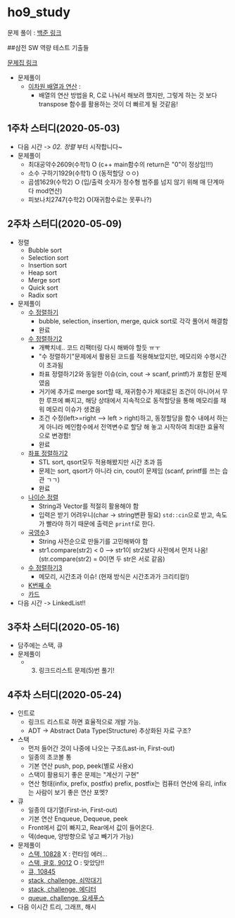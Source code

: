 # ho9_study

문제 풀이 : [백준 링크](https://www.acmicpc.net/)



##삼전 SW 역량 테스트 기출들

[문제집 링크](https://www.acmicpc.net/workbook/view/1152)

* 문제풀이
  * [이차원 배열과 연산](https://www.acmicpc.net/problem/17140) : 
    * 배열의 연산 방법을 R, C로 나눠서 해보려 했지만, 그렇게 하는 것 보다 transpose 함수를 활용하는 것이 더 빠르게 될 것같음!

## 1주차 스터디(2020-05-03)

- 다음 시간 -> *02. 정렬* 부터 시작합니다~
- 문제풀이
  - 최대공약수2609(수학1) O (c++ main함수의 return은 "0"이 정상임!!!)
  - 소수 구하기1929(수학1) O (동적할당 ㅇㅇ)
  - 곱셈1629(수학2) O (입/출력 숫자가 정수형 범주를 넘지 않기 위해 매 단계마다 mod연산)
  - 피보나치2747(수학2) O(재귀함수로는 못푸나?)



## 2주차 스터디(2020-05-09)

* 정렬
  * Bubble sort
  * Selection sort
  * Insertion sort
  * Heap sort
  * Merge sort
  * Quick sort
  * Radix sort
* 문제풀이
  * [수 정렬하기](https://www.acmicpc.net/problem/2750)
    * bubble, selection, insertion, merge, quick sort로 각각 풀어서 해결함
    * 완료
  * [수 정렬하기2](https://www.acmicpc.net/problem/2751)
    * 개빡치네.. 코드 리팩터링 다시 해봐야 할듯 ㅠㅜ
    * "수 정렬하기"문제에서 활용된 코드를 적용해보았지만, 메모리와 수행시간이 초과됨
    * 좌표 정렬하기2와 동일한 이슈(cin, cout -> scanf, printf)가 포함된 문제 였음
    * 거기에 추가로 merge sort할 때, 재귀함수가 제대로된 조건이 아니어서 무한 루프에 빠지고, 해당 상태에서 지속적으로 동적할당을 통해 메모리를 채워 메모리 이슈가 생겼음
    * 조건 수정(left>=right --> left > right)하고, 동정할당을 함수 내에서 하는게 아니라 메인함수에서 전역변수로 할당 해 놓고 시작하여 최대한 효율적으로 변경함!
    * 완료
  * [좌표 정렬하기2](https://www.acmicpc.net/problem/11651)
    * STL sort, qsort모두 적용해봤지만 시간 초과 뜸
    * 문제는 sort, qsort가 아니라 cin, cout이 문제임 (scanf, printf를 쓰는 습관 ㄱㄱ)
    * 완료
  * [나이순 정렬](https://www.acmicpc.net/problem/10814)
    * String과 Vector를 적절히 활용해야 함
    * 입력은 받기 어려우니(char -> string변환 필요) `std::cin`으로 받고, 속도가 빨라야 하기 때문에 출력은 `printf`로 한다.
  * [국영수](https://www.acmicpc.net/problem/10825)3
    * String 사전순으로 만들기를 고민해봐야 함
    * str1.compare(str2) < 0 --> str1이 str2보다 사전에서 먼저 나옴!(str.compare(str2) = 0이면 두 str은 서로 같음)
  * [수 정렬하기3](https://www.acmicpc.net/problem/10989)
    * 메모리, 시간초과 이슈! (현재 방식은 시간초과가 크리티컬!)
  * [K번째 수](https://www.acmicpc.net/problem/11004)
  * [카드](https://www.acmicpc.net/problem/11652)
* 다음 시간 -> LinkedList!!



## 3주차 스터디(2020-05-16)

* 담주에는 스택, 큐
* 문제풀이
  * 3. 링크드리스트 문제(5)번 풀기!



## 4주차 스터디(2020-05-24)

* 인트로
  * 링크드 리스트로 하면 효율적으로 개발 가능.
  * ADT -> Abstract Data Type(Structure) 추상화된 자료 구조?
* 스택
  * 먼저 들어간 것이 나중에 나오는 구조(Last-in, First-out)
  * 일종의 초코볼 통
  * 기본 연산 push, pop, peek(별로 사용x)
  * 스택이 활용되기 좋은 문제는 "계산기 구현"
  * 연산 형태(infix, prefix, postfix) prefix, postfix는 컴퓨터 연산에 유리, infix는 사람이 보기 좋은 연산 포멧?
* 큐
  * 일종의 대기열(First-in, First-out)
  * 기본 연산 Enqueue, Dequeue, peek
  * Front에서 값이 빠지고, Rear에서 값이 들어온다.
  * 덱(deque, 양방향으로 넣고 빼기가 가능)
* 문제풀이
  * [스택, 10828](https://www.acmicpc.net/problem/10828) X : 런타임 에러...
  * [스택, 괄호, 9012](https://www.acmicpc.net/problem/9012) O : 맞았당!!
  * [큐, 10845](https://www.acmicpc.net/problem/10845)
  * [stack, challenge, 쇠막대기](https://www.acmicpc.net/problem/10799)
  * [stack, challenge, 에디터](https://www.acmicpc.net/problem/1406)
  * [queue, challenge, 요세푸스](https://www.acmicpc.net/problem/1158)
* 다음 이시간 트리, 그래프, 해시